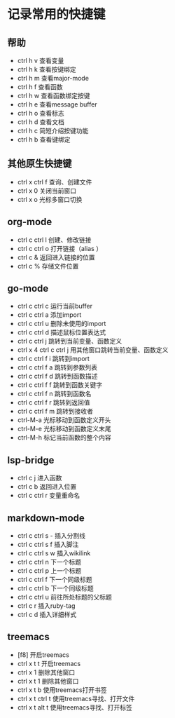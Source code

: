 # 记录常用的快捷键

## 帮助
- ctrl h v 查看变量
- ctrl h k 查看按键绑定
- ctrl h m 查看major-mode
- ctrl h f 查看函数
- ctrl h w 查看函数绑定按键
- ctrl h e 查看message buffer
- ctrl h o 查看标志
- ctrl h d 查看文档
- ctrl h c 简短介绍按键功能
- ctrl h b 查看键绑定

## 其他原生快捷键
- ctrl x ctrl f 查询、创建文件
- ctrl x 0 关闭当前窗口
- ctrl x o 光标多窗口切换

## org-mode
- ctrl c ctrl l 创建、修改链接
- ctrl c ctrl o 打开链接（alias <RET>）
- ctrl c & 返回进入链接的位置
- ctrl c % 存储文件位置

## go-mode

- ctrl c ctrl c 运行当前buffer
- ctrl c ctrl a 添加import
- ctrl c ctrl u 删除未使用的import
- ctrl c ctrl d 描述鼠标位置表达式
- ctrl c ctrl j 跳转到当前变量、函数定义
- ctrl x 4 ctrl c ctrl j 用其他窗口跳转当前变量、函数定义
- ctrl c ctrl f i 跳转到import
- ctrl c ctrl f a 跳转到参数列表
- ctrl c ctrl f d 跳转到函数描述
- ctrl c ctrl f f 跳转到函数关键字
- ctrl c ctrl f n 跳转到函数名
- ctrl c ctrl f r 跳转到返回值
- ctrl c ctrl f m 跳转到接收者
- ctrl-M-a 光标移动到函数定义开头
- ctrl-M-e 光标移动到函数定义末尾
- ctrl-M-h 标记当前函数的整个内容

## lsp-bridge

- ctrl c j       进入函数
- ctrl c b       返回进入位置
- ctrl c ctrl r  变量重命名

## markdown-mode

- ctrl c ctrl s -  插入分割线
- ctrl c ctrl s f  插入脚注
- ctrl c ctrl s w  插入wikilink
- ctrl c ctrl n    下一个标题
- ctrl c ctrl p    上一个标题
- ctrl c ctrl f    下一个同级标题
- ctrl c ctrl b    下一个同级标题
- ctrl c ctrl u    前往所处标题的父标题
- ctrl c r         插入ruby-tag
- ctrl c d         插入详细样式

## treemacs

- [f8]             开启treemacs
- ctrl x t t       开启treemacs
- ctrl x 1         删除其他窗口
- ctrl x t 1       删除其他窗口
- ctrl x t b       使用treemacs打开书签
- ctrl x t ctrl t  使用treemacs寻找、打开文件
- ctrl x t alt t   使用treemacs寻找、打开标签
